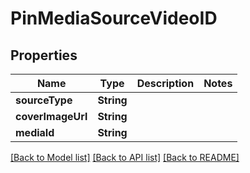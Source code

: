 # PinMediaSourceVideoID

## Properties
Name | Type | Description | Notes
------------ | ------------- | ------------- | -------------
**sourceType** | **String** |  | 
**coverImageUrl** | **String** |  | 
**mediaId** | **String** |  | 

[[Back to Model list]](../README.md#documentation-for-models) [[Back to API list]](../README.md#documentation-for-api-endpoints) [[Back to README]](../README.md)


